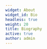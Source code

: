 ```yaml
---
widget: About
widget_id: Bio
headless: true
weight: 20
title: Biography
active: true
author: admin
---
```

